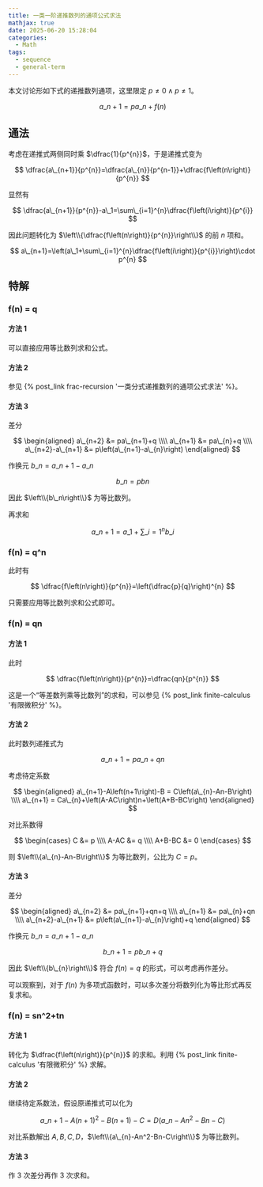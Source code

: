 ```yaml
---
title: 一类一阶递推数列的通项公式求法
mathjax: true
date: 2025-06-20 15:28:04
categories:
  - Math
tags:
  - sequence
  - general-term
---
```


本文讨论形如下式的递推数列通项，这里限定 $p\ne 0\land p\ne 1$。

$$
a\_{n+1}=pa\_{n}+f\left(n\right)
$$

## 通法

考虑在递推式两侧同时乘 $\dfrac{1}{p^{n}}$，于是递推式变为

$$
\dfrac{a\_{n+1}}{p^{n}}=\dfrac{a\_{n}}{p^{n-1}}+\dfrac{f\left(n\right)}{p^{n}}
$$

显然有

$$
\dfrac{a\_{n+1}}{p^{n}}-a\_1=\sum\_{i=1}^{n}\dfrac{f\left(i\right)}{p^{i}}
$$

因此问题转化为 $\left\\{\dfrac{f\left(n\right)}{p^{n}}\right\\}$ 的前 $n$ 项和。

$$
a\_{n+1}=\left(a\_1+\sum\_{i=1}^{n}\dfrac{f\left(i\right)}{p^{i}}\right)\cdot p^{n}
$$

## 特解

### f(n) = q

#### 方法 1

可以直接应用等比数列求和公式。

#### 方法 2

参见 {% post_link frac-recursion '一类分式递推数列的通项公式求法' %}。

#### 方法 3

差分

$$
\begin{aligned}
  a\_{n+2} &= pa\_{n+1}+q \\\\
  a\_{n+1} &= pa\_{n}+q \\\\
  a\_{n+2}-a\_{n+1} &= p\left(a\_{n+1}-a\_{n}\right)
\end{aligned}
$$

作换元 $b\_{n}=a\_{n+1}-a\_{n}$

$$
b\_{n}=pb{n}
$$

因此 $\left\\{b\_n\right\\}$ 为等比数列。

再求和

$$
a\_{n+1}=a\_{1}+\sum\_{i=1}^{n}b\_{i}
$$

### f(n) = q^n

此时有

$$
\dfrac{f\left(n\right)}{p^{n}}=\left(\dfrac{p}{q}\right)^{n}
$$

只需要应用等比数列求和公式即可。

### f(n) = qn

#### 方法 1

此时

$$
\dfrac{f\left(n\right)}{p^{n}}=\dfrac{qn}{p^{n}}
$$

这是一个“等差数列乘等比数列”的求和，可以参见 {% post_link finite-calculus '有限微积分' %}。

#### 方法 2

此时数列递推式为

$$
a\_{n+1}=pa\_{n}+qn
$$

考虑待定系数

$$
\begin{aligned}
a\_{n+1}-A\left(n+1\right)-B = C\left(a\_{n}-An-B\right) \\\\
a\_{n+1} = Ca\_{n}+\left(A-AC\right)n+\left(A+B-BC\right)
\end{aligned}
$$

对比系数得

$$
\begin{cases}
  C &= p \\\\
  A-AC &= q \\\\
  A+B-BC &= 0
\end{cases}
$$

则 $\left\\{a\_{n}-An-B\right\\}$ 为等比数列，公比为 $C=p$。

#### 方法 3

差分

$$
\begin{aligned}
  a\_{n+2} &= pa\_{n+1}+qn+q \\\\
  a\_{n+1} &= pa\_{n}+qn \\\\
  a\_{n+2}-a\_{n+1} &= p\left(a\_{n+1}-a\_{n}\right)+q
\end{aligned}
$$

作换元 $b\_{n}=a\_{n+1}-a\_{n}$

$$
b\_{n+1}=pb\_{n}+q
$$

因此 $\left\\{b\_{n}\right\\}$ 符合 $f(n)=q$ 的形式，可以考虑再作差分。

可以观察到，对于 $f(n)$ 为多项式函数时，可以多次差分将数列化为等比形式再反复求和。

### f(n) = sn^2+tn

#### 方法 1

转化为 $\dfrac{f\left(n\right)}{p^{n}}$ 的求和。利用 {% post_link finite-calculus '有限微积分' %} 求解。

#### 方法 2

继续待定系数法，假设原递推式可以化为

$$
a\_{n+1}-A\left(n+1\right)^2-B\left(n+1\right)-C=D\left(a\_{n}-An^2-Bn-C\right)
$$

对比系数解出 $A,B,C,D$，$\left\\{a\_{n}-An^2-Bn-C\right\\}$ 为等比数列。

#### 方法 3

作 $3$ 次差分再作 $3$ 次求和。
